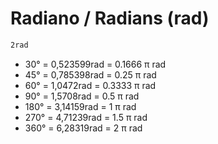 # Radiano / Radians (rad)

```css
2rad
```

* 30° = 0,523599rad = 0.1666 π rad
* 45° = 0,785398rad = 0.25 π rad
* 60° = 1,0472rad = 0.3333 π rad
* 90° = 1,5708rad = 0.5 π rad
* 180° = 3,14159rad = 1 π rad
* 270° = 4,71239rad = 1.5 π rad
* 360° = 6,28319rad = 2 π rad
